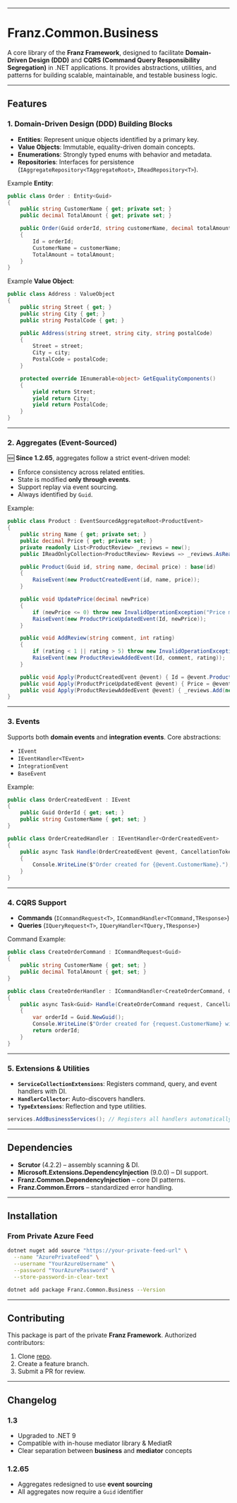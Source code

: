 ﻿---

# **Franz.Common.Business**

A core library of the **Franz Framework**, designed to facilitate **Domain-Driven Design (DDD)** and **CQRS (Command Query Responsibility Segregation)** in .NET applications.
It provides abstractions, utilities, and patterns for building scalable, maintainable, and testable business logic.

---

## **Features**

### **1. Domain-Driven Design (DDD) Building Blocks**

* **Entities**: Represent unique objects identified by a primary key.
* **Value Objects**: Immutable, equality-driven domain concepts.
* **Enumerations**: Strongly typed enums with behavior and metadata.
* **Repositories**: Interfaces for persistence (`IAggregateRepository<TAggregateRoot>`, `IReadRepository<T>`).

Example **Entity**:

```csharp
public class Order : Entity<Guid>
{
    public string CustomerName { get; private set; }
    public decimal TotalAmount { get; private set; }

    public Order(Guid orderId, string customerName, decimal totalAmount)
    {
        Id = orderId;
        CustomerName = customerName;
        TotalAmount = totalAmount;
    }
}
```

Example **Value Object**:

```csharp
public class Address : ValueObject
{
    public string Street { get; }
    public string City { get; }
    public string PostalCode { get; }

    public Address(string street, string city, string postalCode)
    {
        Street = street;
        City = city;
        PostalCode = postalCode;
    }

    protected override IEnumerable<object> GetEqualityComponents()
    {
        yield return Street;
        yield return City;
        yield return PostalCode;
    }
}
```

---

### **2. Aggregates (Event-Sourced)**

🆕 **Since 1.2.65**, aggregates follow a strict event-driven model:

* Enforce consistency across related entities.
* State is modified **only through events**.
* Support replay via event sourcing.
* Always identified by `Guid`.

Example:

```csharp
public class Product : EventSourcedAggregateRoot<ProductEvent>
{
    public string Name { get; private set; }
    public decimal Price { get; private set; }
    private readonly List<ProductReview> _reviews = new();
    public IReadOnlyCollection<ProductReview> Reviews => _reviews.AsReadOnly();

    public Product(Guid id, string name, decimal price) : base(id)
    {
        RaiseEvent(new ProductCreatedEvent(id, name, price));
    }

    public void UpdatePrice(decimal newPrice)
    {
        if (newPrice <= 0) throw new InvalidOperationException("Price must be positive.");
        RaiseEvent(new ProductPriceUpdatedEvent(Id, newPrice));
    }

    public void AddReview(string comment, int rating)
    {
        if (rating < 1 || rating > 5) throw new InvalidOperationException("Rating must be between 1 and 5.");
        RaiseEvent(new ProductReviewAddedEvent(Id, comment, rating));
    }

    public void Apply(ProductCreatedEvent @event) { Id = @event.ProductId; Name = @event.Name; Price = @event.Price; }
    public void Apply(ProductPriceUpdatedEvent @event) { Price = @event.NewPrice; }
    public void Apply(ProductReviewAddedEvent @event) { _reviews.Add(new ProductReview(@event.Comment, @event.Rating)); }
}
```

---

### **3. Events**

Supports both **domain events** and **integration events**.
Core abstractions:

* `IEvent`
* `IEventHandler<TEvent>`
* `IntegrationEvent`
* `BaseEvent`

Example:

```csharp
public class OrderCreatedEvent : IEvent
{
    public Guid OrderId { get; set; }
    public string CustomerName { get; set; }
}

public class OrderCreatedHandler : IEventHandler<OrderCreatedEvent>
{
    public async Task Handle(OrderCreatedEvent @event, CancellationToken cancellationToken)
    {
        Console.WriteLine($"Order created for {@event.CustomerName}.");
    }
}
```

---

### **4. CQRS Support**

* **Commands** (`ICommandRequest<T>`, `ICommandHandler<TCommand,TResponse>`)
* **Queries** (`IQueryRequest<T>`, `IQueryHandler<TQuery,TResponse>`)

Command Example:

```csharp
public class CreateOrderCommand : ICommandRequest<Guid>
{
    public string CustomerName { get; set; }
    public decimal TotalAmount { get; set; }
}

public class CreateOrderHandler : ICommandHandler<CreateOrderCommand, Guid>
{
    public async Task<Guid> Handle(CreateOrderCommand request, CancellationToken cancellationToken)
    {
        var orderId = Guid.NewGuid();
        Console.WriteLine($"Order created for {request.CustomerName} with ID: {orderId}");
        return orderId;
    }
}
```

---

### **5. Extensions & Utilities**

* **`ServiceCollectionExtensions`**: Registers command, query, and event handlers with DI.
* **`HandlerCollector`**: Auto-discovers handlers.
* **`TypeExtensions`**: Reflection and type utilities.

```csharp
services.AddBusinessServices(); // Registers all handlers automatically
```

---

## **Dependencies**

* **Scrutor** (4.2.2) – assembly scanning & DI.
* **Microsoft.Extensions.DependencyInjection** (9.0.0) – DI support.
* **Franz.Common.DependencyInjection** – core DI patterns.
* **Franz.Common.Errors** – standardized error handling.

---

## **Installation**

### From Private Azure Feed

```bash
dotnet nuget add source "https://your-private-feed-url" \
  --name "AzurePrivateFeed" \
  --username "YourAzureUsername" \
  --password "YourAzurePassword" \
  --store-password-in-clear-text
```

```bash
dotnet add package Franz.Common.Business --Version 
```

---

## **Contributing**

This package is part of the private **Franz Framework**.
Authorized contributors:

1. Clone [repo](https://github.com/bestacio89/Franz.Common/).
2. Create a feature branch.
3. Submit a PR for review.

---

## **Changelog**

### **1.3**

* Upgraded to .NET 9
* Compatible with in-house mediator library & MediatR
* Clear separation between **business** and **mediator** concepts

### **1.2.65**

* Aggregates redesigned to use **event sourcing**
* All aggregates now require a `Guid` identifier

